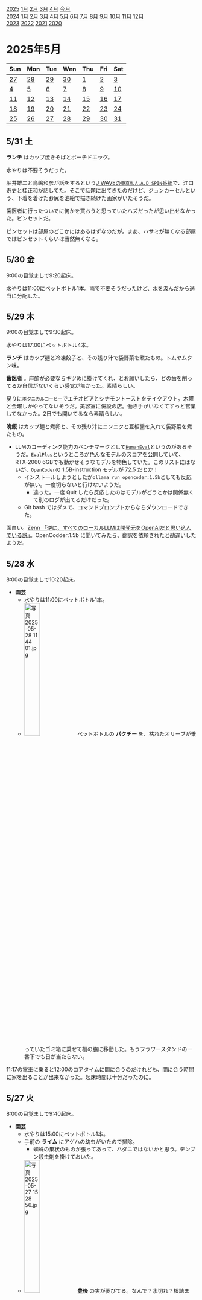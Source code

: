 [2025](README.md#2025) [1月](2025-01.md) [2月](2025-02.md) [3月](2025-03.md) [4月](2025-04.md) [今月](2025-05.md)  
[2024](README.md#2024) [1月](2024-01.md) [2月](2024-02.md) [3月](2024-03.md) [4月](2024-04.md) [5月](2024-05.md) [6月](2024-06.md) [7月](2024-07.md) [8月](2024-08.md) [9月](2024-09.md) [10月](2024-10.md) [11月](2024-11.md) [12月](2024-12.md)  
[2023](README.md#2023) [2022](README.md#2022) [2021](README.md#2021) [2020](README.md#2020)  

2025年5月
=========

|Sun|Mon|Tue|Wen|Thu|Fri|Sat|
|---|---|---|---|---|---|---|
|[27](2025-04.md#0427-日)|[28](2025-04.md#0428-月)|[29](2025-04.md#0429-火)|[30](2025-04.md#0430-水)|[1](#0501-木)|[2](#0502-金)|[3](#0503-土)|
|[4](#0504-日)|[5](#0505-月)|[6](#0506-火)|[7](#0507-水)|[8](#0508-木)|[9](#0509-金)|[10](#0510-土)|
|[11](#0511-日)|[12](#0512-月)|[13](#0513-火)|[14](#0514-水)|[15](#0515-木)|[16](#0516-金)|[17](#0517-土)|
|[18](#0518-日)|[19](#0519-月)|[20](#0520-火)|[21](#0521-水)|[22](#0522-木)|[23](#0523-金)|[24](#0524-土)|
|[25](#0525-日)|[26](#0526-月)|[27](#0527-火)|[28](#0528-水)|[29](#0529-木)|[30](#0530-金)|[31](#0531-土)|

5/31 土
-------

__ランチ__ はカップ焼きそばとポーチドエッグ。

水やりは不要そうだった。

堀井雄二と鳥嶋和彦が話をするという[J WAVEの`東京M.A.A.D SPIN`番組](https://www.j-wave.co.jp/original/maadspin/)で、江口寿史と桂正和が話してた。そこで話題に出てきたのだけど、ジョンカーセルという、下着を着けたお尻を油絵で描き続けた画家がいたそうだ。

歯医者に行ったついでに何かを買おうと思っていたハズだったが思い出せなかった。ピンセットだ。

ピンセットは部屋のどこかにはあるはずなのだが。まあ、ハサミが無くなる部屋ではピンセットくらいは当然無くなる。


5/30 金
-------

9:00の目覚ましで9:20起床。

水やりは11:00にペットボトル1本。雨で不要そうだったけど、水を汲んだから適当に分配した。


5/29 木
-------

9:00の目覚ましで9:30起床。

水やりは17:00にペットボトル4本。

__ランチ__ はカップ麺と冷凍餃子と、その残り汁で袋野菜を煮たもの。トムヤムクン味。

__歯医者__ 。麻酔が必要ならキツめに掛けてくれ、とお願いしたら、どの歯を削ってるか自信がないくらい感覚が無かった。素晴らしい。

戻りに`ボタニカルコーヒー`でエチオピアとシナモントーストをテイクアウト。木曜と金曜しかやってないそうだ。美容室に併設の店。働き手がいなくてずっと営業してなかった。2日でも開いてるなら素晴らしい。

__晩飯__ はカップ麺と煮卵と、その残り汁にニンニクと豆板醤を入れて袋野菜を煮たもの。

- LLMのコーディング能力のベンチマークとして[`HumanEval`](https://github.com/openai/human-eval)というのがあるそうだ。[`EvalPlus`というところが色んなモデルのスコアを公開](https://evalplus.github.io/leaderboard.html)していて、RTX-2060 6GBでも動かせそうなモデルを物色していた。このリストにはないが、[`OpenCoder`](https://github.com/OpenCoder-llm)の 1.5B-instruction モデルが 72.5 だとか！
  - インストールしようとしたが`ollama run opencoder:1.5b`としても反応が無い。一度切らないと行けないようだ。
    - 違った。一度 Quit したら反応したのはモデルがどうとかは関係無くて別のログが出てるだけだった。
  - Git bash ではダメで、コマンドプロンプトからならダウンロードできた。

面白い。[Zenn 「逆に、すべてのローカルLLMは開発元をOpenAIだと思い込んでいる説」](https://zenn.dev/yuiseki/articles/d90c4544ea3ea6)。OpenCodder:1.5b に聞いてみたら、翻訳を依頼されたと勘違いしたようだ。

5/28 水
-------

8:00の目覚ましで10:20起床。

- __園芸__
  - 水やりは11:00にペットボトル1本。
  - <img src='images/%E5%86%99%E7%9C%9F%202025%2D05%2D28%2011%2044%2001.jpg' alt='写真 2025-05-28 11 44 01.jpg' width='30%'> ペットボトルの __パクチー__ を、枯れたオリーブが乗っていたゴミ箱に乗せて柵の脇に移動した。もうフラワースタンドの一番下でも日が当たらない。

11:17の電車に乗ると12:00のコアタイムに間に合うのだけれども、間に合う時間に家を出ることが出来なかった。起床時間は十分だったのに。


5/27 火
-------

8:00の目覚ましで9:40起床。

- __園芸__
  - 水やりは15:00にペットボトル1本。
  - 手前の __ライム__ にアゲハの幼虫がいたので掃除。
    - 蜘蛛の巣状のものが張ってあって、ハダニではないかと思う。デンプン殺虫剤を掛けておいた。
  - <img src='images/%E5%86%99%E7%9C%9F%202025%2D05%2D27%2015%2028%2056.jpg' alt='写真 2025-05-27 15 28 56.jpg' width='30%'> __豊後__ の実が萎びてる。なんで？水切れ？根詰まり？肥料不足？
  - __ホーリーバジル__ の種蒔きに再挑戦。前回失敗したパーライトを洗いもせずにそのまま使用。
  - 晩飯の用意のついでに __レモンドロップ__ の種をキッチンペーパーに広げた。
  - <img src='images/%E5%86%99%E7%9C%9F%202025%2D05%2D27%2018%2057%2037.jpg' alt='写真 2025-05-27 18 57 37.jpg' width='30%'> <img src='images/%E5%86%99%E7%9C%9F%202025%2D05%2D27%2018%2058%2016.jpg' alt='写真 2025-05-27 18 58 16.jpg' width='30%'> <img src='images/%E5%86%99%E7%9C%9F%202025%2D05%2D27%2018%2058%2050.jpg' alt='写真 2025-05-27 18 58 50.jpg' width='30%'>本葉の出た __パクチー__ をペットボトルに。2本を1つにした。苗が密植栽培で、多分こうやって支えあう感じが向いているのではないか。もっと多い方がいいかも知れないが、今は2つしか芽が出てない。

リモート出社。

歯医者に行ってきた。1回目がゴールデンウィークで、病院が空いてるのはそのせいかとも思ったが、ずっとかなり待ってる患者が少ない。コロナ対策？元々、あんなに待たせてるのがおかしかった。

帰りに`サンマルクカフェ`で信玄餅スムージーをテイクアウト。

__晩飯__ は自家製キムチと袋野菜炒めを煮たもの。レモンドロップをまあまあと粉末豚骨スープにスライスチーズと卵。結構辛い。ガラスープを入れ過ぎて、スープが飲めない塩辛さになった。

- Kindle fire いじり。
  - 余ってた micro sdcard を Kindle に挿した。
    - 内蔵ストレージとして扱うか外部とするかと聞かれた。
      - 外部にすると fat32 となって 4GB までのファイルしか作れない。
    - 内蔵ストレージよりも速いなら内蔵として使いたい、と思ってストレージベンチマークアプリをダウンロードしてみると、書き込みは一緒だが読み込みは内蔵の方が速かったので外部ストレージとして初期化した。
  - UserLAnd では /storage/sdcard にマウントされる。
    - 以前から /mnt/sdcard があったが、挿してても挿してなくても Permission Denied.
    - 以前から /storage/ には internal があった。sdcard は挿す前は無かった。
  - /storage/internal は、Kindle の「ファイル」アプリでアクセスできた。
    - Android の Chrome でダウンロードしたものを /storage/internal に移動することができた。コレを知っていれば、code_cli や edit のダウンロードも楽だったのに。
    - これからは /storage/sdcard を使う。


5/26 月
-------

8:00の目覚ましで9:30起床。

水やりは11:00にペットボトル3本。


5/25 日
-------

水やりは14:00にペットボトル1本。

- Kindle fire いじり。
  - Microsoft が`edit`というコンソールのスクリーンエディタを作ったそうだ。
    - https://github.com/microsoft/edit
    - Arm Linux版もすでにリリースされていた。Rust で書かれている。ssh ログインした時に使うんだと思うが、Azure の Windows サーバにログインする時に使うのかな？  
    - Kindle fire の UserLAnd に入れてみた。
      - curl するためにダウンロードアドレスをブラウザから貼り付けようとすると、Android Chrome では GitHub アプリケーション用のアドレスになる。usercontent とかそんなのが入ったアドレス。
      - PC からテキストを Kindle に送るために、Google Keep をインストールした。
        - ブラウザ版の iCloud のメモを試したけど、操作が微妙で、リンクをクリックすることは出来るけど、アドレスをテキストとしてコピーする方法が分からなかった。
    - vscode 使わないで、edit で済ませると、日記を書くのはかなり簡単かも知れない。が、UserLAnd のシェルで日本語入力するは面倒かも？
      - Android からの入力を転送するモードだと、直接操作ができないかも知れない。
      - UserLAnd に日本語入力設定して ssh 接続したら行けるかも知れないが、キーボードレイアウトが心配だ。
  - 日記を書いてみようと git のワーキングコピーに移動して、`on-kindle-fire-11-max`ブランチに移動しようとしたらエラーが出る。
    - `git fetch`すると毎回沢山フェッチしてくる。
    - .git/config は問題なさそうだ。
    - 何か手元のリポジトリが壊れているのだろう。何が壊れるとこうなるのかを、後学のために知っておきたい。


5/24 土
-------

水やりは不要。

ピンセットがいつもの場所に無い。

__ランチ__ は昨日の麻婆豆腐と袋キャベツと袋レタス。

__間食__ にポテチとお勤めカップ焼きそばに冷凍餃子を入れたもの。卵とチーズも入れたら良かった。

__晩飯__ は冷凍挽肉とニンニクと生姜とマスタードシードとカルダモンを炒めたところに、自家製キムチと充填豆腐と粉末スープと水300mlと乾燥ワカメを入れて煮て、卵を乗せたもの。

レモンドロップをバラして入れれば良かった。種をまた取り出したい。

- Kindle fire いじり
  - https://code.visualstudio.com/docs/remote/tunnels#_using-the-code-cli
    ```sh
    curl -Lk 'https://code.visualstudio.com/sha/download?build=stable&os=cli-alpine-arm64' --output vscode_cli.tar.gz
    tar -xf vscode_cli.tar.gz
    ```
  - `sudo apt install git gh`してまた Personal Token 作って`gh repo clone kei-oguro/documents`
  - 一旦ここまで。


帰宅したら、ポケットに鍵が2個入っていた。どこにどうなっていたから、出掛ける前には気付かなかったんだろうか。

5/23 金
-------

9:00に目覚ましを掛けたが7:40起床。

- __園芸__
  - 水やりは10:00にペットボトル3本。
  - <img src='images/%E5%86%99%E7%9C%9F%202025%2D05%2D23%2010%2054%2055.jpg' alt='根っこを出したパクチーの種' width='30%'> __パクチー__ の種が2つ芽吹いたらしい。

- Kindle fire
  - Codespaces で日記を書こうとするが、マークダウン拡張機能のせいで改行ができない。Enter を入力すると、それに紐付いたコマンドが見つからないと言われる。前はそんなことはなかったと思うけど。
    - 後で試したら大丈夫だった。復帰方法が欲しい。
  - 起動時間は大して長くないんだけど、1回あたり5分を何度も、とい場面でイライラする程度には長い。
    - UserLAnd で vscode をサーバモードで立ち上げて Android の chrome で接続したらどうだろうか？
  - Dropbox を Kindle に入れてみる。vscode の拡張機能にあると使いやすいかも知れないけど、見当たらなかった。
    - UserLAnd から Dropbox のフォルダにアクセスできるだろうか？adb 経由と比べてのも、アクセスできるフォルダが少ないかも知れない。UserLAnd に adb を入れる記事も見た気がするけど。

__ランチ__ は`三田製麺所`で背脂番長つけ麺大盛りに野菜を追加。魚介のつけ麺のタレににんにくと背脂を入れるのは良い。

戻りに`スカッドベース`でエチオピアのドリップをテイクアウト。

近所で一杯やって、帰りにセブンに寄ったが袋野菜炒めが無い。帰宅してプラゴミを出すついでにファミマに行って、カップ麺沢山と袋野菜と、菰田シェフコラボの麻婆豆腐を買って来た。

5/22 木
-------

9:00の目覚ましで9:20起床。

水やりは10:00にペットボトル2本。

リモート出社からの出社。出社途中でランチを食べたいので、長い昼休みを貰った。

くるみとイチジクを職場に持って行く。

__ランチ__ は __大門__ の`韓豚屋`でサムギョプサル定食にヤンニョムチキンとサラダバーを追加。体バーはレタスとキムチとモヤシナムルだけで550円の価値があると思う。

`エイトコーヒー`でブレンドをテイクアウト。

大門からの移動中に公園でうんこした。便器が動く。持っていたコーヒーを、仕方ないので個室に持ち込んだ。

[`DeepWiki`](https://deepwiki.com/) というサービスがあって、GitHub のリポジトリからドキュメントを作成してくれるそうだ。

Googleカレンダーの予定の種別は変更できないようだ。[以前に「スマホだからできない」というようなことを書いた](#0513-change-google-calender-event)が、PCからも出来なかった。逆に、予定を作成するときはスマホからでも「不在」を選べた。

早速、カレーを作った報告が Instagram のストーリーに。

5/21 水
-------

8:00の目覚ましで9:20起床。

- __園芸__
  - 水やりは13:00にペットボトル4本。
  - クロアゲハの幼虫を __レモン__ から2匹、手前の __ライム__ から1匹。
  - キアゲハが飛んでいた。憎い。
  - __パクチー__ の実を食べてみたが、まだ青臭かった。

体調不良でお休みを頂いた。

__ランチ__ はカップ油そば。

__間食__ にカップ麺と、その残り汁にダイスカットのサラダチキンと卵2個とスライスチーズを入れたもの。

5/20 火
-------

8:00に目覚ましを掛けたが7:40起床。

- __園芸__
  - 水やりは10:00にペットボトル3本。
  - 発芽セットの __パクチー__ が1つだけ芽を出した。
  - 奥の __ライム__ の新しい葉っぱが少ない気がする？
  - 手前の __ライム__ の葉っぱの色が悪いので微粉ハイポネックスと苦土石灰をあげた。どのくらいが適量なのか分からない。

一昨日冷房を入れたことをすっかり忘れてた。昨日一日、家にいないのに点けっ放しだった。

__コーヒー__ をマキネッタで淹れて、アーモンドミルクとヘーゼルナッツシロップを入れた。アーモンドミルクをレンジで加熱して入れたが、分離するかも知れない。

__歯医者__ に行ってきた。

`たいせい`の並びが少なかったので迷ったが、袋野菜炒めを使ってしまう気分が少し勝った。

__ランチ__ は昨日買った線分の半額の冷凍豚骨ラーメンに袋野菜とシャウエッセンと冷凍餃子を入れたもの。味変に、ニンニクと生姜。袋野菜炒めで薄くなるかと思って豆板醤を追加するつもりだったが、それでもまあまあ塩辛い。ラード入れても良かった。思い付かなかった。卵も忘れてた。

証券会社のログインにメール通知が来るようになった。どうしようかな。振り分けだけで対処するか、止めてしまうか。

- __お出掛け__
  - __大久保__ のバーに、こないだ初めて会った女の子がバイトしてるというので一杯飲んできた。
  - マツキヨで歯磨き粉を購入。
  - `グリーンナスコ`でスパイスを9袋購入。
  - 帰り道にある`ディアブロ`と`カンテラ`に寄って一杯。
  - 近所のバーのバイトの女の子にスパイスをプレゼント。スパイスを炒めるところから作るカレーを作りたいそうだ。

5/19 月
-------

9:00の目覚ましで10:00起床。

水やりは10:00にペットボトル1本。

__ランチ__ は`タイ国専門食堂`でシーフードガパオライス。

戻りに`ビヨンドザボックス`でドリップをテイクアウト。`Litコーヒー`と系列店だそうな。

`とんかつ芝`でスコッチエッグを食べようと思っていたのだが、メニューから消えていた。後で食べログのメニュー写真を見たら、去年の7月が最後だった。職場が田町になったのが7月で、その最後だけ見たのか。最近の夜のメニューに味玉揚げというのがあって、それは食べてみたい。

__間食__ にクルミとアーモンドミルクで空腹を紛らわせる。

帰りにセブンに寄ったら半額になっている冷凍食品があった。いくつか買って、蟹グラタンと牛タンを食べてしまう。それとナナチキ2つ。

5/18 日
-------

- __園芸__
  - 水やりは15:00にペットボトル2本。
  - __ライム__ に葉っぱがかじられた跡があるのにアゲハの幼虫が見当たらないことが多い。またベトベトの葉っぱがあるのにカイガラムシが見当たらないことが多い。誰か食べてくれてるなら嬉しい。
  - 土入れの**麻袋**が破けた。当たり前だよね。腐るよね。
    - ビニールの**土嚢の袋**を用意すべき。`島忠`とかに売ってるかな？
  - __紫蘇__ 3種の発芽セットを作った。
  - 冷凍庫の激辛唐辛子でも作ってみたいが、触るのが怖い。

__ランチ__ はポテチ1袋。

`モモガルテン`、`万作`と行って`VIVO`へ移動中にママと会ったので帰りに`リズ`に寄り、近所に寄って帰る。

"faced"は「直面した」というような意味かと思ったら「正面から能動的に対峙する」ことらしい。言われて見ると、英語の動詞は日本語と比べて能動的だから納得できる。"worry"や"annoy"も、心配する側ではなく、心配にさせる側の動詞だ。

窓を開けていても暑くて眠れなかったので、冷房を入れた。

5/17 土
-------

水やりは雨で不要。

Kindle fire で書いた日記を家で commit して push した。`GitHub Codespaces`で書いてるんだけど、今日`vscode.dev`から Codespaces を開こうとしたら Chrome で開いて、開いたらアプリとしてインストールするかと聞かれ、インストールしたら`vscode.dev`のように単一ウィンドウで開いてくれた。vscode.dev で開いた時は、画面上方に Codespaces で開いているという情報が消えなかったが、それが無くなってスッキリした。また、多分次回からは自動的にログインしてくれるようになるだろう。

でも、再ログインにブラウザが必要なことは多分変わらないのではないか。

- ハサミが見つからない。
  - 部屋にはあると思うんだけど。葱かパクチーの花か、どちらかを収穫した時に戻さなかったんだと思う。
  - `コクヨ`のハサミで髭を切ってみた。このハサミは[2月に3つ買った](2025-02.md#0201-shopping)内の2つ目。[`プラス`のハサミ](2025-02.md#0215-cutting-beard-with-scissor)よりも軽い力で開閉出来て、また切れ味が良いと感じる。が、先が反っている。ずっと真っすぐなハサミで慣れているので、先の方で切りたいときに、今のところは違和感がある。
  - 前のハサミは、3本買ってこれだけが指穴まで金属。その前のハサミは指穴から壊れたが、これはそうならない。

ストラップを探してたら microSD 256GB が出てきた。余ってたっけ？UserLAnd をそれなりに使うつもりなら Kindle fire に丁度良いんだけど。

知り合いの結婚祝いのパーティに参加してきた。

5/16 金
-------

8:00の目覚ましを9:00に掛け直して9:50起床。

水やりは10:00にペットボトル1本。

__ランチ__ は`天下一品`田町店が無くなるというので、そこでこってりとチャーハンと餃子。まあ、僕は中野へ行けばいいんだけど。食券になってこっさりを頼みにくい。テーブルの薬味がニンニク味噌じゃなくて豆板醤ベースの辛味噌になってた。

戻りに`ダフニ`でコーヒー豆とドリップをテイクアウト。イエメンのアブラヒムモカ。

- Kindle fire に DeskHop を繋いでもマウスを認識しないが、ゲーミングモードにすると動作する。DeskHop は普段は絶対座標モードで動作しているが、ゲーミングモードでは普通のマウスと同様の相対モードで動作する。
  - DeskHopのキーボードがUSレイアウトとして認識されている。Androidの設定？Gboardの設定？
  - DeskHopにはキーボードショートカットでの画面切り替えがない。トグルも、どちらかに強制するのもあると良い。
  - 複数のキーボードをハブに繋いでも、全部有効なのだろうか？だとしたら、切り替えショートカットは自作左手デバイスみたいなのを作ると便利だろう。

[`Rider`で覚えのない"l"が入力されて困る](2025-04.md#0416-unknown-letter-input-of-l)という話をしたが、これは「エル」ではなく、カーソルキーを入力した時にテンキーの"1"を触っているのかも知れない。

__夜食__ に即席みそ汁に乾燥ワカメと充填豆腐とかき玉を入れたもの。

5/15 木
-------

8:00の目覚ましで9:40起床。

- __園芸__
  - 水やりは13:00にペットボトル4本。
  - <img src='images/%E5%86%99%E7%9C%9F%202025%2D05%2D15%2013%2026%2046.jpg' alt='写真 2025-05-15 13 26 46.jpg' width='30%'> パクチーの実が付き始めた。
  - <img src='images/%E5%86%99%E7%9C%9F%202025%2D05%2D15%2013%2032%2012.jpg' alt='写真 2025-05-15 13 32 12.jpg' width='30%'> 茗荷が元気。

リモート出社。

__ランチ__ は`花月嵐`で台湾ラーメン アフリカンとライスと餃子3個。

戻りに`ロンポワン`でアイスコーヒーとオランジェット50gをテイクアウト。

オランジェットはすぐに食べちゃった。

__晩飯__ は自家製キムチと充填豆腐と生卵を和えたもの。

5/14 水
-------

8:00の目覚ましで9:20起床。

- __園芸__
  - 水やりは10:00にペットボトル2本。
  - 手前の __ライム__ にアゲハの幼虫とコナカイガラムシとカメムシが1匹ずついた。もっといたのかも知れないが見つからなかった。
  - __豊後__ の実が1つ落ちた。
  - __パクチー__ が斜めになっていたので、__レモン__ の枝を支えにするようにした。レモンもパクチーも、支柱を立てた方が良い。

__FX__ は色んな通貨でドル安になり、一日でまたかなり含み損が出て、昨日が最後の逃げ場だったということになるかも知れない。トランプ関税によるドル高がもう終わりということにベットするかどうか。

__ランチ__ は袋キャベツと袋レタスと、セブンのタルタル唐揚げと、おかん食堂の鯖塩焼きと回鍋肉。袋野菜は一昨日の帰宅時にコンビニで買ったもの。昨日たべた袋野菜炒めも。唐揚げは昨日の帰宅時に買ったものを夜食に食べなかった。

Kindle fire で GitHub Codespaces に繋いで日記を書いている。外出先から commit して push すべきか、自宅ですべきか。外出先だとして、ランチの時でいいのか、帰りに飲み食いするのか。

__ヨモギ__ と __ミント__ のシロップを作った時の搾りかすの使い道として、クッキーに練り込んだらどうだろうかと考えていた。__白玉団子__ もいいかも知れない。検索すると、レンジでもできそうだ。茹でた白玉団子ではなく、普通に餅として、熱い内に千切って丸めるらしい。

DeskHopのカーソルがたまにワープする。多分、サブ(右)モニタの左上に。ほんの少し鬱陶しいだけで、気にしてなかったが、今日初めて実害があった。左画面で最大化しているウィンドウの閉じるボタンをクリックした。マウスを左に動かしながら、クリックする直前にワープしたのだろう。

__田町__ の`天下一品`が閉店するそうだ。

__田町__ の`串カツ田中`で __晩酌__ 。税込み55円の牛ホルモン串を試しに。悪くないかも知れない。

"would’ve"なんて難しい単語に慣れそうな気がしない。

RTX 2060 の VRAM 容量を検索してみたが日記にない。メールを検索すると6GBだった。

以前に`囲連星`というゲームのプログラムをした。それをWebでアレンジしてる人がいて驚いた。  
https://play.abstractplay.com/games/irensei

"argument"は本当に"argue"に関係あるんだ。

Epic Games Store で`Touch Typing Tale`というタイピングゲームを貰った。タッチタイプを勉強するつもりは無いが、英語の勉強にはいいかも知れない。

ニラの水耕栽培を調べてみたけど、過湿を嫌うらしいので、あんまり簡単じゃないかもね。根っこの下の方だけ溶液に浸っていて、他は丁度良い培地にある、という感じだろうか。なら鉢でいいね。

5/13 火
-------

8:00の目覚ましで8:40起床。

- __園芸__
  - 水やりは
  - <img src='images/%E5%86%99%E7%9C%9F%202025%2D05%2D13%2011%2050%2034.jpg' alt='写真 2025-05-13 11 50 34.jpg' width='30%'> <img src='images/%E5%86%99%E7%9C%9F%202025%2D05%2D13%2012%2005%2002.jpg' alt='写真 2025-05-13 12 05 02.jpg' width='30%'> __レモンドロップ__ の種蒔き。3つ破いて種を取り出し、水に沈んだものだけを蒔いてみる。
    - カラカラに干乾びてるから、もう辛みは抜けてるんじゃないの？と不注意に指で触ってアチコチ痛い。味見したら唇が辛く、豆腐バーと豆乳で癒す。
  - <img src='images/%E5%86%99%E7%9C%9F%202025%2D05%2D13%2012%2004%2035.jpg' alt='写真 2025-05-13 12 04 35.jpg' width='30%'> <img src='images/%E5%86%99%E7%9C%9F%202025%2D05%2D13%2016%2007%2006.jpg' alt='写真 2025-05-13 16 07 06.jpg' width='30%'> __パクチー__ の発芽セットも作った。丸のままと、半分に割っただけのと、半分に割って殻を外したものをいくつか用意した。8時間くらい浸水して、その後濡らしたキッチンペーパーへ。

程々に早く起きててたのにDuolingoしなかった。

リモート出社。

__ランチ__ は`メンドコロ天鳳`で汁なし担々麺と和え玉とライス。汁なし担々麺は、普通の担々麺も出してる店はゴマダレじゃなくてもいいと思うんだけど。それと、和え玉が結構塩辛くて、残りのタレに混ぜるのはやめた。

カレンダーの出席の通知はいらないんだけど、どこでどうやって設定したらいいんだろうか？

歯医者へ行った。次は来週火曜の20日。

<a id="0513-change-google-calender-event"></a>Googleカレンダーの歯医者の予定を「不在」に変更しようと思ったけど、スマホからは出来ないようで残念。

__晩飯__ はひき肉の脂でにんにくと唐辛子を炒めたところにガラスープを入れて卵とじにしたものと、袋野菜炒めの野菜炒め。卵とじには豆腐を入れても良かった。

パクチーの花を近所のバーに差し入れした。

パクチーの収穫のためにハサミを探したが見当たらない。

もうストラップが切れた。

5/12 月
-------

8:00の目覚ましで9:40起床。

- <img src='images/%E5%86%99%E7%9C%9F%202025%2D05%2D12%2010%2015%2033.jpg' alt='写真 2025-05-12 10 15 33.jpg' width='30%'> <img src='images/%E5%86%99%E7%9C%9F%202025%2D05%2D12%2010%2015%2035.jpg' alt='写真 2025-05-12 10 15 35.jpg' width='30%'> 収穫した**ヨモギ**の枝を水に浸けておいたら発根した。

ハーブティーを職場に持って行く。前回沢山買ったハーブティーの半分を自宅用にしたが、自宅には個包装ではないお茶も沢山あって、そちらから飲むので、個包装のは全て職場に持って行くことにした。

__ランチ__ は __大門__ の`MENクライ`で特製醤油ラーメンにワンタン追加とトリュフTKG。

戻りに`やなか珈琲`で本日のコーヒーをテイクアウト。

作業BGMを`藤井風`に。

デバッグコマンドを呼び出すときに、HttpRequestの`?`以降を`&`で分解して`IReadOnlyList<string>`にして渡してるんだけど、URL decodeのTimingが早かったとかのバグもあって、そのままの文字列を渡せば良かった、と思った。

[またCysharpの人の、`ZLinq`](https://github.com/Cysharp/ZLinq)というのを知った。いつも凄い。

結構前から、多分年単位だけど、フン切れが悪い。

顔の脂が気になって、トイレに行く度に軽く顔を洗う。5年前にはいくらか気になるようになっていた。加齢で肌の水分が減ったから気になるとかかも知れない。

__FX__ の豪ドル米ドル含み損がトントンに戻っていた。米ドルが上がったおかげ。他の通貨だったらかなりの利益だったが、米ドルが上がるんじゃなくて豪ドルが落ちると思ってエントリーしたんだから仕方ない。

5/11 日
-------

- __園芸__
  - 水やりは16:00にペットボトル3本。
  - <img src='images/%E5%86%99%E7%9C%9F%202025%2D05%2D11%2016%2009%2014.jpg' alt='自分に巻き付いて戻っていくホップのツル' width='30%'> __ホップ__ が自分に巻き付いて戻っていく。
  - __月桂樹__ が枯れそう。鉢上げが良くなかった？遅過ぎた？

__ランチ__ はポテチ1袋とイカフライのおつまみ。

__晩飯__ はキムチ炒めの卵とじを袋キャベツと袋レタスに掛けたもの。ごま油と冷凍挽肉を加熱して生姜と魚粉と唐辛子を炒め、水と粉末豚骨スープを足して、刻んだ自家製キムチを少し煮て、溶き卵を入れてかき玉のようにする。

東中野と近所で飲んできた。

__夜食__ にカップ焼きそばとワカメスープ。

5/10 土
-------

水やりは17:00にペットボトル1本。

__ランチ__ はポテチ1袋。

知り合いに呼ばれて酒飲んでカラオケしてきた。

5/9 金
------

8:00の目覚ましで9:40起床。

- __園芸__
  - 水やりは10:00にペットボトル2本。夜からだけど雨の予報なので、柵に近い鉢にはあげなかった。
  - 手前の __ライム__ に今年最初のアゲハの被害。奥のライムはアリがたかってる。
  - __ミント__ は元気にはなったけど徒長気味。数日屋内にいただけなのに。

出社途中に`ヤホコーヒー`でアイスアメリカーノ+1ショットをテイクアウト。

__ランチ__ は`魚串さくらさく`で魚介つけ麺。黒板の煮鯖に興味があったんだけど、表のランチメニューにないものを頼んだ。鯖が強烈で良かった。

Kindle fire を取り出して日記を書こうかと思ったが、iCloud のログインしてるだけでランチ終わった。

`とんかつ芝`に行くつもりだったが、13:00過ぎなのに並んでいた。並びなんて見たことなかったけど。

戻りに`Litコーヒー`でドリップをテイクアウト。エチオピアだったかな？

職場の懇親会があった。結構いいケータリングだった。晩飯と言えるほどは食べなかった。

__夜食__ に自家製キムチとワカメを粉末豚骨で煮たスープと、スナック菓子を食べた。キムチに負けてて豚骨は不要だった。

5/8 木
------

目覚ましを掛け忘れて、何度か二度寝して11:00起床。

水やりは忘れた。

__コーヒー__ をプレスで淹れた。

リモート出社。

__歯医者__ に行ってきた。

__ランチ__ は**中野坂上**の`たま貴`で鯨肉唐揚げカレーと単品せいろ。

- __晩飯__ は袋野菜炒めを粉末豚骨スープで煮たものに、冷凍挽肉の油でニンニクと塩漬け青唐辛子を炒めて卵とじにしたものを乗せたもの。
  - ニュータンタンメン風にならないかと思ったが、あまり近くない。卵がかき玉風なのは、どうやって調理しているんだろうか？
  - 残ったスープに豆乳200mlを足して、スープ無しの袋麺を煮た。塩漬け青唐辛子がかなり塩辛い。

- Kindle fire いじり。
  - GitHub Codespaces を使ってみる。
    - Remote tunnel を使うのと比べて、Kindle fire 用のブランチで作業できる。
    - それでもUserLAndと比べると、ローカルのクローンの永続性に欠けるので、Kindle fireだけのローカル設定はいつか消える。
    - ブランチを分けないで、Cloud Changes の機能で作業を同期するのも良いかも知れない。が、そうすると"at-home"ブランチは何なのか、ということになる。

- 日記の git のブランチ戦略。
  - 以前、職場のPCから日記を書いてた時は、毎回`git reset main`してたんだっけ？
    - `git merge --ff main`かも知れない。
    - どうやら、"at-home"だろうが職場PCだろうが"main"だろうが気にしないで`git merge"してたらしい。
      - mergeのコミットログに`into ...`を書かないから、今になってブランチをどう扱ってたか判然としない。
        - たまに"into"がある。SourceTreeを使ったか手でやったか、というところかな？
      - `INTO="${1:-main}"`こんな書き方があるのをCopilotに教えて貰って初めて知った。第1引数か、無ければデフォルト値。
      - merge into のスクリプトを、マージ先を指定できるように書き直そうかと思ったが、"main"以外のブランチを混ぜたいときは、origin にしかブランチが無い。そりゃそうだ。
  - mim.sh を書き換えた。今回は、main にマージするときに mim.sh を使えない。
  - 追いついたら fast forwad マージでもいいような気がしてきた。複数コミットに分けたいときは --no-ff でもいいと思うけど。

ブランチ戦略も悩ましいけど、箇条書きの扱いも悩ましい。止めた方がいいかな。

ネットニュースで参議院の話が出てて、「良識の府」っていつから言われてるの？と思って検索して見つけたpdf。直接そういう話じゃないが興味深い。[戦後民主主義と「良識の府」立命館大学](https://www.ritsumei.ac.jp/acd/re/k-rsc/hss/book/pdf/jinbunken90-07.pdf)

5/7 水
------

8:30の目覚ましで9:10起床。

- __園芸__
  - 水やりは10:00にペットボトル3本。
  - <img src='images/%E5%86%99%E7%9C%9F%202025%2D05%2D07%2010%2026%2056.jpg' alt='写真 2025-05-07 10 26 56.jpg' width='30%'> **茗荷**が生きてた。
  - <img src='images/%E5%86%99%E7%9C%9F%202025%2D05%2D07%2010%2027%2023.jpg' alt='写真 2025-05-07 10 27 23.jpg' width='30%'> __レモン__ の新芽が沢山出てきて嬉しい。
  - <img src='images/%E5%86%99%E7%9C%9F%202025%2D05%2D07%2010%2027%2005.jpg' alt='写真 2025-05-07 10 27 05.jpg' width='30%'> __パクチー__ 花盛り。まだ春なのに、花が終わると枯れるんだろうか？

__FX__ はドル安が進んでる。ドル円ならそうだろうけど。そしてドル円ショートはスワップが高くて、数か月単位なら差益が出るかも知れないけど、エントリーする気にはなれない。

最近味がよく分からないかも知れない。

__ランチ__ は`武源屋`で特製激辛ラーメンにニラモヤシとワカメのトッピングとライス。ご飯はお代わり無料だけどしなかった。一杯目がそれなりに多い。

ラーメンを待っている間にKindleを開いたけど何してたか忘れた。次は何をするんだっけ？

戻りに`バンクサンドイッチ`でアイスアメリカーノをテイクアウト。

今週のDuolingoは16位まで降格しない。

5/6 火 みどりの日 振替休日
------

雨降りなので水やりはなし。あげても良さそうな鉢もあるけど、明日で間に合いそうだ。

[このページの「コラム2」によると今日はみどりの日の振り替え休日だそうだ](https://www.gov-online.go.jp/useful/article/202112/3.html)。

GWに発芽セットを作らなかった。

- __歩いてお出掛け__ 。**下北沢**で友達の居酒屋イベント。
  - 雨の予報だが、弱い霧雨程度。
  - `ロンポワン`でホットコーヒーと差し入れのオランジェットをテイクアウト。マイソールは休みだった。`万国コーヒー`と`珈琲や`も行きたかったがGWでやってるか怪しいし、時間も微妙だった。
  - **幡ヶ谷**の`花田屋酒店`でディフェンダーのヘイジーIPAをテイクアウト。
  - **笹塚**の`パイントロジー`がお休みだった。
  - 少し雨が強くなってきた。
  - **下北沢**の`筋金珈琲焙煎所`で豆をテイクアウト。200gのを2種類。100gで売ってくれると嬉しいんだけど。店主を始めて見た。今までは女性店員しか見たことが無かった。
    - 3分かけてゆっくり抽出するのが良いそうだ。少しずつお湯を出す装置が欲しい。
    - コーヒーを豆タッパーに入れて冷凍庫で保存することを勧められた。ウチの冷凍庫は自動霜取り付きで、庫内の温度が上下する。容器に入れておくと、容器内では温度変化が少なくて、いいかも知れない。
  - __晩飯__ は`マジックスパイス`。4回挑戦して空振りばかりだったが、ようやく入れた。
  - 緑茶とジャスミン茶を買って来て欲しいというので`ダイエー`に行ったが、2Lペットボトルは冷えてなかった。ファミマで購入して友達のイベントへ。
  - 電車で**東中野**へ移動してミントを回収。

5/5 月 こどもの日
------

水やりは10:00にペットボトル1本。

AppleWatchを忘れて家を出てしまった。

2GB使い切った。

__日吉__ で同級生と麻雀。記録的な勝利。焼肉屋でまあまあ食べたが、それでもそこそこ残った。体調が悪いとツキが良い傾向がある。

スマホの電池がすぐなくなる。

近所で一杯やって帰宅。

__FX__ は豪ドル米ドルショートの含み損が増えた。3日に大統領選挙をやってたと知らずにポジションを持ってる意識の低さでは仕方ない。

- Kindle fire いじり
  - 色々やってたらUserLAndの環境が壊れた。ロックファイルとかの一時ファイルが残ったままだからだろうと思う。
    - やり直そうと試してたが、chromium-browser をどうやってインストールしたのか覚えてない。snap を使えと言われる。確かに覚えはあるが、どうやって回避したんだっけ？
      - ppa というのをインストールしてた。
      - ```sh
        sudo apt install software-properties-common
        sudo add-apt-repository ppa:saiarcot895/chromium-beta
        sudo apt update
        sudo apt install chromium-browser
        ```
      - 日本語フォントが入ってない。`sudo apt install fonts-takao`
  - tightvnc の配布している Remote Ripple VNC Viewer を使ってみたが、トラックパッドの扱いが微妙。
    - `bVNC`だけが、トラックパッドでマウスカーソルを操作するのに自然な動作を設定で選べる。
  - `bVNC`, `Multi VNC`, `Real VNC` と併せて4つの VNC クライアントを使ってみたが、vscode のキーボードショートカット設定画面で表示されるキーコードが jp キーボードと全然合ってない。どこが問題なのだろうか？
  - xterm での入力でも vscode のエディタでの入力でも`@`などの us と jp で違うキーが正しく入力される。
    - どこでどう取り違いが起きたり、正しく変換したりしてるのか。
  - トラックパッドの二本指スクロールが重大な問題だったんだけど、どの VNC クライアントでも、XSDL Server でも、Androidとしての二本指操作はスクロールと解釈されていた。Android アプリを使う時は軽快に使えて、操作感が自然だが、VNC や XSDL で使うと、反応するまでに少し時間が掛かり、移動量の追従も悪く、取りこぼしているように見える。重いだけかも？
  - xinput は XSDL が提供している可能性がある。どういう仕組みなのだろう。
  - ロケールに`en_US.UTF—8`を設定したいが`update-locate`が無いと言われた。
    ```sh
    sudo apt install locales
    sudo apt install language-pack-en
    sudo update-locale LANG=en_US.UTF—8
    ```
    - enのバリエーションが沢山できた。AUとかNZとか要らない。
    - 設定しても反映されない。眠くてここで中段。

5/4 日
------

水やりは13:00にペットボトル1本。

__西新宿__ でバーベキュー。14:00スタートで23:00程度までアチコチで飲酒。

友達が火曜日に**下北沢**で居酒屋イベントをするそうで、そこでミントを使いたいというので持って行った。今日もいくらか使った。

レンタルルームの管理人さんが、多分紙を白く染めていた。いいかも知れない。

5/3 土
------

- __園芸__
  - 水やりは15:00にペットボトル1本。と植え替えで2本。
  - **月桂樹**と**レモン**と**コーヒーの木**を**鉢上げ**した。

近所のもつ焼き屋で __ランチ__ 。

戻りに`マイソールカフェ`でアイスアメリカーノをテイクアウト。

__晩飯__ はカップ麺。

__自家製キムチ__ を引き上げたが、思ったより沢山入ってて、容器が2つ必要だったので、片方は漬け汁に漬かるようにして、空気に触れないようにラップを沿わせて、常温でさらにしばらく発酵させる。もう片方は冷蔵庫へ。

- Kindle fire
  - デスクトップPCからssh接続した方が設定が楽かも知れない、と思って試すが、ウチではwifi接続の機器への要求はwifiルータの機能で遮断している。
    - USB LANアダプタを使って試すと、有線LANのDHCPが貸し出されない。
      - 最初に貸し出されたと思ったら、wifiルータから有線ケーブルで貸し出されていた。
    - **ルータ**のログを見ようとしたら、**パスワードが分からなくなった**。[日記を検索すると以前忘れた記録](2924-03.md#0304-router-password)があってパスワードマネージャにあるということだが、そのパスワードでログインできない。
      - 何かの手違いがあったのだろう。工場出荷状態に戻す必要がありそうだが、色んな設定をやり直すのが面倒だ。本当に必要になるまで先延ばしだ。
    - 他の機器とケーブルを替えてみて、結局はケーブルが悪かったらしい。無事に接続できた。
  - <details><summary>UserLAndでvncが起動する順序(多分、Android GUIから設定した場合)</summary>

    - /support/startVNCServer.sh -> /support/startVNCServerStep2.sh
      - /usr/bin/vncpasswd
      - DIMENSIONS と DISPLAY のデフォルト設定
      - ロックファイルの削除
      - /usr/bin/tightvncserver
    - /usr/bin/tightvncserver これは perl。
      - /etc/tightvncserver.conf と ~/.vnc/tightvncserver.conf は現在`$geometry`だけ。
      - フォントパス設定？
      - /usr/bin/Xtightvnc これはバイナリ。
      - ~/.vnc/xstartup
    - ~/.vnc/xstartup
      - xrdb "$HOME/.Xresources"
      - xsetroot -solid grey
      - export XKL_XMODMAP_DISABLE=1
      - /etc/X11/Xsession
    - /etc/X11/Xsession
      - オプションを色々した後、`/etc/X11/Xsession.d/`の全てのファイルを`source`する。現在19個あるようだ。
      - 最終的に`99x11-common_start`が`exec $STARTUP`する。が、何が入っているのだろう？ >>> `50x11-common_determine_startup`で設定される。`/usr/bin/x-session-manager`になるようだ。
  </details>

  - ssh接続して動かしてるnanoを、リモートからマウスホイールでカーソル移動してスクロールできる。上下のカーソルを送っているだけだとは思うが、便利。
  - <details><summary>/etc/X11/Xsession.d/を漁るのが大変なので、WindowsからVNCで接続してみた。[TightVNC](https://www.tightvnc.com/)が配布している<a href="https://remoteripple.com/"><code>Remote Ripple</code>というVNCクライアント</a>を使った。オープンソースかと思っていたが、Remote Rippleはクローズドのフリーソフトらしい。サーバなどはオープン。</summary>

    - デスクトップ環境？ウィンドウマネージャ？はGnomeなのかな？ホイールが、縦スクロールではなくて、仮想デスクトップ切り替えに使われてる。
      - 嘘だった。デスクトップ部分でホイールを回した時だった。ウィンドウにカーソルがあればスクロールする。
      - `$(basename $(readlink /etc/alternatives/x-session-manager))`の結果によるとGnomeではなくlxdeらしい。
      - `gnome-session`は存在するので、そうしたければ使えるかも。
        - gnomeを使うには`~/.xinitrc`を以下のようにしろって。今は`/usr/bin/twm`になってる。
          ```sh
          export XDG_SESSION_TYPE=x11
          export GDK_BACKEND=x11
          exec gnome-session
          ```
    - デスクトップ環境を変更して色々試すことを考えると、tightvncserverのスクリプトが~/.vnc/xstartupを呼ぶのはいささか邪魔くさいかな？XSDLで試すのがいいかな？
    - `70im-config_launch`の最後に`STARTUP="$IMLAUNCH $STARTUP"`とある。im が x-session-manager を呼ぶ形になるの？日本語入力対応はXsessionのスクリプト経由じゃないと面倒そうだな。
      - 試しに`ctrl + space`してみたけど、Windowsの方が日本語入力になって、VNCの問題かどうか分からないが入力できなかった。Windowsで確定しても送信されない。
    - VNC経由でコピペできないのは少し面倒。
  </details>

  - 多くがスクリプトでできていると、調査が少し楽かも知れない。このバイナリでは、検索で見つけたそのオプションに対応してません、とかがない。
  - `startx`は`xinit`をイイ感じの引数で呼ぶスクリプトらしい。`xinit`はバイナリ。
  - xinput がどうのこうのを調べたいんだけど、全くそこまでたどり着かない。
  - `Remote Ripple`は Android 版があるじゃん！試すのはまた今度。

ヘッダの「今月」がずれてた。先月と今月。前日の内に`new-month.py`を動かしたのかな？そして、スクリプトの年月指定にバグを見つけた。

5/2 金
------

8:00の目覚ましで9:50起床。まあまあ早く寝たと思うが眠い。

水やりは不要そうだった。今日雨降りらしいし。

__コーヒー__ を淹れた。今日の方が美味しく感じる。体調？オイル感や深煎りの感じが少しするが、酸味も残っていて浅煎りっぽい風味もある。

__ランチ__ はオーケーストアでカップ麺と袋野菜と唐揚げを購入して休憩室で食べた。

外食するつもりだったが、風が強くて面倒になった。

Unityのアドレッサブルで buildlayout.json というのを出力する機能がある。Project Settings ではなく Preference で設定する。vscode の json フォーマッタが大き過ぎると言って値を上げた。ChatGPT に python のワンライナーを聞いたら`python -m json.tool --indent 2 your_file.json`だそうだ。まあまあ時間が掛かるので、一度に全部パースしない、xml の`expat`みたいな逐次実行のやり方で実装して貰ったが、python の実装では大差無かった。

会社でGoogleのサービスを契約してるから、DeepL じゃなくていい人は Google 翻訳を使って欲しいそうだ。英文添削で重宝してたんだけどね。それと、キーボードショートカット。

英文の添削については Copilot にお願いしてもやってくれた。まあ、当然 Gemini でもやってくれるだろうけど。

[`Google 翻訳をダウンロードして使用する`](https://support.google.com/translate/answer/6350850?hl=ja&co=GENIE.Platform%3DDesktop) >>> 「200 以上の言語でテキスト、音声、ウェブサイトを翻訳するには、Google 翻訳のページにアクセスします」

[Rider の`Heap Allocations Viewer`](https://plugins.jetbrains.com/plugin/9223-heap-allocations-viewer)というのがあって、今までの職場では有効だった。いれた記憶が無いんだけど自分で入れて忘れてるだけ？

5/1 木
------

8:00の目覚ましで9:50起床。

- __園芸__
  - 水やりは15:00にペットボトル3本。
  - __コーヒーの木__ の葉っぱが黄色くがりがちで、虫を疑ったが見当たらず、根を見たら詰まってた。
  - 一本だけ違う方向に伸びてるパクチーは、ホップに引っ張られたっぽい。
  - __レモン__ の新芽が出てきた。今度こそ繁ってくれるだろうか。花に比べて葉が少ないし、大きな葉のいくつかはかなり弱ってる。

- ガス給湯器の交換に来た。
  - 3/19にお知らせが投函されていたことに気付かず、気付いてもしばらく放置してしまい、ようやく交換された。
  - ブレーカーを落とす必要があるということで、給湯器のある電源のスイッチを探してそれだけ落としていたが、PCのある範囲も同じブレーカーだった。

- Kindle fire いじり
  - VNCを試す。
  - UserLAndがセッション開始時に呼ぶのは、SSH, VNC, XSDLに応じて`/support/start???Server.sh`。触った記憶はある。
  - スクリプトを読むとまあまあ分かりやすい。`INITIAL_USER`とかが、sshログインだと設定されていなさそうなのが、自前で実行するときの見落としポイントかも知れない。name/passがuser/userlandになる。
  - スクリプトに従って自前で`export`したりしながら、`tightvncserver :51`を実行する。ロックファイルなんかを自前で消すのはまあまあダルいかも知れない、が、別に消さなくても動きそう。
  - twmではないウィンドウマネージャが動いていた。
  - Androidアプリの`MultiVNC`の設定か、ウィンドウマネージャか分からないが、タッチパッドでマウスカーソルを移動できるが、タップがXに検知されない。MultiVNCのオーバーレイツールアイコンにはタップが反応する。
  - `‘RealVNC`と`bVNC`をインストールした。MultiとRealはタッチパッドのタップに反応しないが、bVNCでは有効だ。
    - XSDLやbVNCのタッチパッド対応が進んでいるということなのだろうか。
    - XSDLでは`xinput list`でデバイスが表示されるが、`bVNC`では何も表示されない。これは対応方法の違いだろうか？また別の？

リモート出社。

__コーヒー__ をウェーブフィルターで淹れた。

__ランチ__ は昨日`ダイエー`で買った総菜と袋キャベツ。

__歯医者__ に行ってきた。大穴の開いた歯は次回で、今日は歯石のクリーニングだそうな。アチコチでザラザラするようになったし、下の前歯の隙間が気になるようになった。隙間は前から？

ビルの3Fは病院が集まっているが、フロアがガラガラだった。みんなGWには通院しないのか。

__晩飯__ はこないだの剪定で収穫したタイムとオレガノを使うべく、サラダチキンと袋野菜炒めのトマト煮込み。挽肉とニンニクと生姜とタイムを炒めて、トマトとサラダチキン黒胡椒と唐辛子を入れて煮込み、最後に刻んだフレッシュオレガノと黒胡椒を追加して煮立たせて出来上がり。オレガノは乾燥させた方が香りが良いが、かなり多めに入れただけあって、香りも良かったし美味しかった。

__FX__ は豪ドル米ドルショートが微妙にマイナスで推移してる。米ドル買いなら、円でもいいのでは？と思わないでもないが、米ドルの行方よりも豪ドルの弱さに賭けている。
